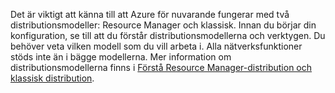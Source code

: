 Det är viktigt att känna till att Azure för nuvarande fungerar med två distributionsmodeller: Resource Manager och klassisk. Innan du börjar din konfiguration, se till att du förstår distributionsmodellerna och verktygen. Du behöver veta vilken modell som du vill arbeta i. Alla nätverksfunktioner stöds inte än i bägge modellerna. Mer information om distributionsmodellerna finns i [Förstå Resource Manager-distribution och klassisk distribution](../articles/resource-manager-deployment-model.md).



<!--HONumber=Nov16_HO2-->



